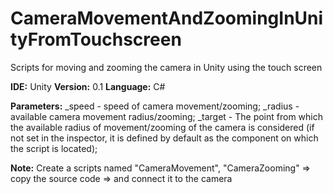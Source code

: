 # CameraMovementAndZoomingInUnityFromTouchscreen
Scripts for moving and zooming the camera in Unity using the touch screen 

**IDE:** Unity
**Version:** 0.1
**Language:** C#

**Parameters:**
_speed - speed of camera movement/zooming;
_radius - available camera movement radius/zooming;
_target - The point from which the available radius of movement/zooming of the camera is considered (if not set in the inspector, it is defined by default as the component on which the script is located);

**Note:**
Create a scripts named "CameraMovement", "CameraZooming" => copy the source code => and connect it to the camera
